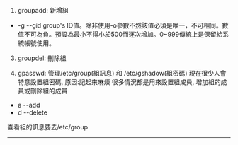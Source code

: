 1. groupadd: 新增組
- -g --gid group's ID值。除非使用-o參數不然該值必須是唯一，不可相同。數值不可為負。預設為最小不得小於500而逐次增加。0~999傳統上是保留給系統帳號使用。

3. groupdel: 刪除組

3. gpasswd: 管理/etc/group(組訊息) 和 /etc/gshadow(組密碼)
現在很少人會特意設置組密碼, 原因:記起來麻煩
很多情況都是用來設置組成員, 增加組的成員或刪除組的成員
- a --add <user> <group>
- d --delete <user> <group>

查看組的訊息要去/etc/group

---
